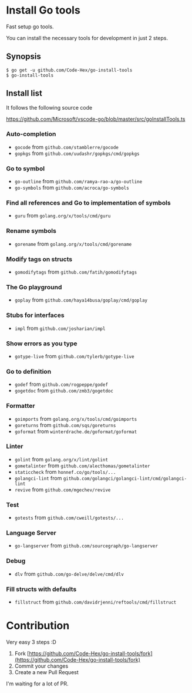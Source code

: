 # Install Go tools

Fast setup go tools.

You can install the necessary tools for development in just 2 steps.

## Synopsis

    $ go get -u github.com/Code-Hex/go-install-tools
    $ go-install-tools

## Install list

It follows the following source code

https://github.com/Microsoft/vscode-go/blob/master/src/goInstallTools.ts

### Auto-completion

- `gocode` from `github.com/stamblerre/gocode`
- `gopkgs` from `github.com/uudashr/gopkgs/cmd/gopkgs`

### Go to symbol

- `go-outline` from `github.com/ramya-rao-a/go-outline`
- `go-symbols` from `github.com/acroca/go-symbols`

### Find all references and Go to implementation of symbols

- `guru` from `golang.org/x/tools/cmd/guru`

### Rename symbols

- `gorename` from `golang.org/x/tools/cmd/gorename`

### Modify tags on structs

- `gomodifytags` from `github.com/fatih/gomodifytags`

### The Go playground

- `goplay` from `github.com/haya14busa/goplay/cmd/goplay`

### Stubs for interfaces

- `impl` from `github.com/josharian/impl`

### Show errors as you type

- `gotype-live` from `github.com/tylerb/gotype-live`

### Go to definition

- `godef` from `github.com/rogpeppe/godef`
- `gogetdoc` from `github.com/zmb3/gogetdoc`

### Formatter

- `goimports` from `golang.org/x/tools/cmd/goimports`
- `goreturns` from `github.com/sqs/goreturns`
- `goformat` from `winterdrache.de/goformat/goformat`

### Linter

- `golint` from `golang.org/x/lint/golint`
- `gometalinter` from `github.com/alecthomas/gometalinter`
- `staticcheck` from `honnef.co/go/tools/...`
- `golangci-lint` from `github.com/golangci/golangci-lint/cmd/golangci-lint`
- `revive` from `github.com/mgechev/revive`

### Test
- `gotests` from `github.com/cweill/gotests/...`

### Language Server

- `go-langserver` from `github.com/sourcegraph/go-langserver`

### Debug

- `dlv` from `github.com/go-delve/delve/cmd/dlv`

### Fill structs with defaults

- `fillstruct` from `github.com/davidrjenni/reftools/cmd/fillstruct`

# Contribution

Very easy 3 steps :D

1. Fork [https://github.com/Code-Hex/go-install-tools/fork](https://github.com/Code-Hex/go-install-tools/fork)
2. Commit your changes
3. Create a new Pull Request

I'm waiting for a lot of PR.